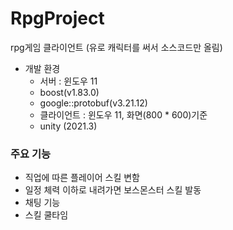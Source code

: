 # RpgProject
rpg게임 클라이언트 (유로 캐릭터를 써서 소스코드만 올림)

* 개발 환경 
    * 서버 : 윈도우 11
    * boost(v1.83.0)
    * google::protobuf(v3.21.12)
    * 클라이언트 : 윈도우 11, 화면(800 * 600)기준
    * unity (2021.3)
 
### 주요 기능
 * 직업에 따른 플레이어 스킬 변함
 * 일정 체력 이하로 내려가면 보스몬스터 스킬 발동
 * 채팅 기능
 * 스킬 쿨타임
<!-- [블로그 보기](https://theta08.github.io/) -->
